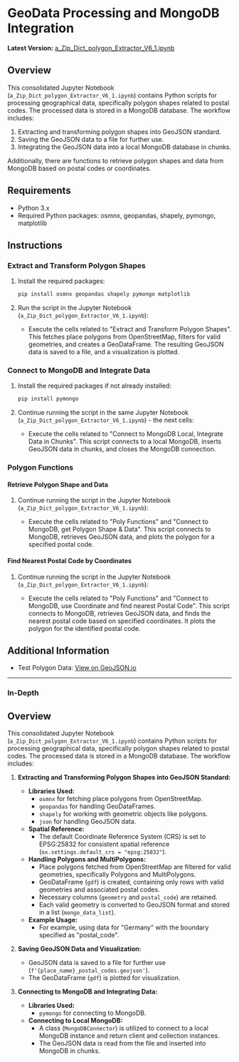 # GeoData Processing and MongoDB Integration

**Latest Version:** [a_Zip_Dict_polygon_Extractor_V6_1.ipynb](https://github.com/hamudal/Retoflow_Filter/blob/main/Check_Out_Leon/All_in_One/a_GeoJson_Standard/a_Zip_Dict_polygon_Extractor_V6_1.ipynb)

## Overview

This consolidated Jupyter Notebook (`a_Zip_Dict_polygon_Extractor_V6_1.ipynb`) contains Python scripts for processing geographical data, specifically polygon shapes related to postal codes. The processed data is stored in a MongoDB database. The workflow includes:

1. Extracting and transforming polygon shapes into GeoJSON standard.
2. Saving the GeoJSON data to a file for further use.
3. Integrating the GeoJSON data into a local MongoDB database in chunks.

Additionally, there are functions to retrieve polygon shapes and data from MongoDB based on postal codes or coordinates.

## Requirements

- Python 3.x
- Required Python packages: osmnx, geopandas, shapely, pymongo, matplotlib

## Instructions

### Extract and Transform Polygon Shapes

1. Install the required packages:

    ```bash
    pip install osmnx geopandas shapely pymongo matplotlib
    ```

2. Run the script in the Jupyter Notebook (`a_Zip_Dict_polygon_Extractor_V6_1.ipynb`):

    - Execute the cells related to "Extract and Transform Polygon Shapes". This fetches place polygons from OpenStreetMap, filters for valid geometries, and creates a GeoDataFrame. The resulting GeoJSON data is saved to a file, and a visualization is plotted.

### Connect to MongoDB and Integrate Data

1. Install the required packages if not already installed:

    ```bash
    pip install pymongo
    ```

2. Continue running the script in the same Jupyter Notebook (`a_Zip_Dict_polygon_Extractor_V6_1.ipynb`) - the next cells:

    - Execute the cells related to "Connect to MongoDB Local, Integrate Data in Chunks". This script connects to a local MongoDB, inserts GeoJSON data in chunks, and closes the MongoDB connection.

### Polygon Functions

#### Retrieve Polygon Shape and Data

1. Continue running the script in the Jupyter Notebook (`a_Zip_Dict_polygon_Extractor_V6_1.ipynb`):

    - Execute the cells related to "Poly Functions" and "Connect to MongoDB, get Polygon Shape & Data". This script connects to MongoDB, retrieves GeoJSON data, and plots the polygon for a specified postal code.

#### Find Nearest Postal Code by Coordinates

1. Continue running the script in the Jupyter Notebook (`a_Zip_Dict_polygon_Extractor_V6_1.ipynb`):

    - Execute the cells related to "Poly Functions" and "Connect to MongoDB, use Coordinate and find nearest Postal Code". This script connects to MongoDB, retrieves GeoJSON data, and finds the nearest postal code based on specified coordinates. It plots the polygon for the identified postal code.

## Additional Information

- Test Polygon Data: [View on GeoJSON.io](https://geojson.io/#map=13.14/51.31281/9.48916)

---

### In-Depth

## Overview

This consolidated Jupyter Notebook (`a_Zip_Dict_polygon_Extractor_V6_1.ipynb`) contains Python scripts for processing geographical data, specifically polygon shapes related to postal codes. The processed data is stored in a MongoDB database. The workflow includes:

1. **Extracting and Transforming Polygon Shapes into GeoJSON Standard:**
   - **Libraries Used:**
     - `osmnx` for fetching place polygons from OpenStreetMap.
     - `geopandas` for handling GeoDataFrames.
     - `shapely` for working with geometric objects like polygons.
     - `json` for handling GeoJSON data.
   - **Spatial Reference:**
     - The default Coordinate Reference System (CRS) is set to EPSG:25832 for consistent spatial reference (`ox.settings.default_crs = "epsg:25832"`).
   - **Handling Polygons and MultiPolygons:**
     - Place polygons fetched from OpenStreetMap are filtered for valid geometries, specifically Polygons and MultiPolygons.
     - GeoDataFrame (`gdf`) is created, containing only rows with valid geometries and associated postal codes.
     - Necessary columns (`geometry` and `postal_code`) are retained.
     - Each valid geometry is converted to GeoJSON format and stored in a list (`mongo_data_list`).
   - **Example Usage:**
     - For example, using data for "Germany" with the boundary specified as "postal_code".

2. **Saving GeoJSON Data and Visualization:**
   - GeoJSON data is saved to a file for further use (`f'{place_name}_postal_codes.geojson'`).
   - The GeoDataFrame (`gdf`) is plotted for visualization.

3. **Connecting to MongoDB and Integrating Data:**
   - **Libraries Used:**
     - `pymongo` for connecting to MongoDB.
   - **Connecting to Local MongoDB:**
     - A class (`MongoDBConnector`) is utilized to connect to a local MongoDB instance and return client and collection instances.
     - The GeoJSON data is read from the file and inserted into MongoDB in chunks.

